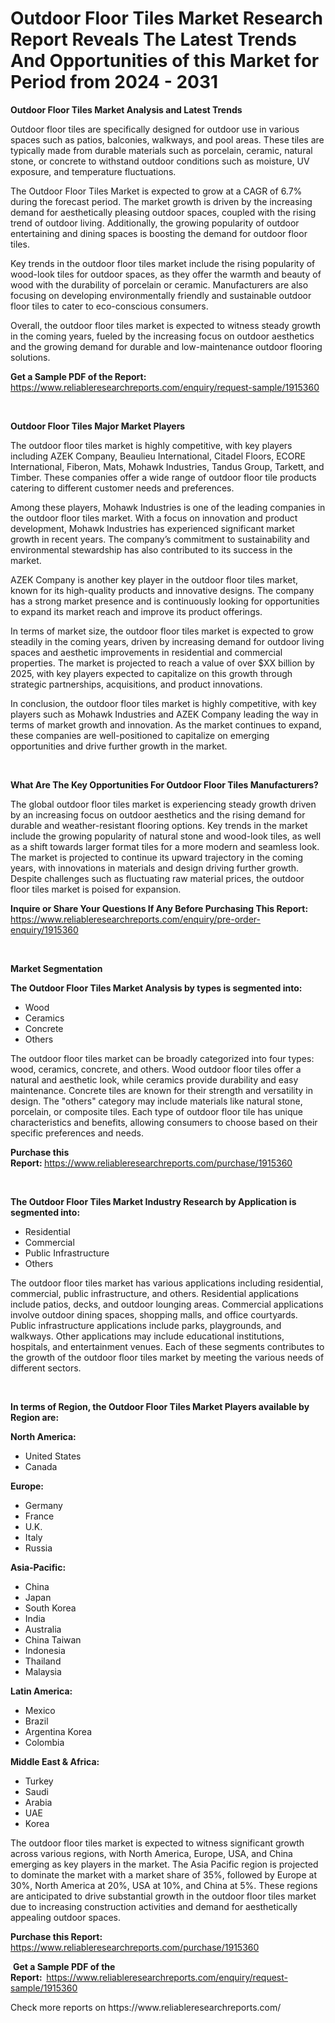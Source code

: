 <p><h1>Outdoor Floor Tiles Market Research Report Reveals The Latest Trends And Opportunities of this Market for Period from 2024 - 2031</h1></p><p><strong>Outdoor Floor Tiles Market Analysis and Latest Trends</strong></p>
<p><p>Outdoor floor tiles are specifically designed for outdoor use in various spaces such as patios, balconies, walkways, and pool areas. These tiles are typically made from durable materials such as porcelain, ceramic, natural stone, or concrete to withstand outdoor conditions such as moisture, UV exposure, and temperature fluctuations.</p><p>The Outdoor Floor Tiles Market is expected to grow at a CAGR of 6.7% during the forecast period. The market growth is driven by the increasing demand for aesthetically pleasing outdoor spaces, coupled with the rising trend of outdoor living. Additionally, the growing popularity of outdoor entertaining and dining spaces is boosting the demand for outdoor floor tiles.</p><p>Key trends in the outdoor floor tiles market include the rising popularity of wood-look tiles for outdoor spaces, as they offer the warmth and beauty of wood with the durability of porcelain or ceramic. Manufacturers are also focusing on developing environmentally friendly and sustainable outdoor floor tiles to cater to eco-conscious consumers.</p><p>Overall, the outdoor floor tiles market is expected to witness steady growth in the coming years, fueled by the increasing focus on outdoor aesthetics and the growing demand for durable and low-maintenance outdoor flooring solutions.</p></p>
<p><strong>Get a Sample PDF of the Report:&nbsp;</strong> <a href="https://www.reliableresearchreports.com/enquiry/request-sample/1915360">https://www.reliableresearchreports.com/enquiry/request-sample/1915360</a></p>
<p>&nbsp;</p>
<p><strong>Outdoor Floor Tiles Major Market Players</strong></p>
<p><p>The outdoor floor tiles market is highly competitive, with key players including AZEK Company, Beaulieu International, Citadel Floors, ECORE International, Fiberon, Mats, Mohawk Industries, Tandus Group, Tarkett, and Timber. These companies offer a wide range of outdoor floor tile products catering to different customer needs and preferences.</p><p>Among these players, Mohawk Industries is one of the leading companies in the outdoor floor tiles market. With a focus on innovation and product development, Mohawk Industries has experienced significant market growth in recent years. The company’s commitment to sustainability and environmental stewardship has also contributed to its success in the market.</p><p>AZEK Company is another key player in the outdoor floor tiles market, known for its high-quality products and innovative designs. The company has a strong market presence and is continuously looking for opportunities to expand its market reach and improve its product offerings.</p><p>In terms of market size, the outdoor floor tiles market is expected to grow steadily in the coming years, driven by increasing demand for outdoor living spaces and aesthetic improvements in residential and commercial properties. The market is projected to reach a value of over $XX billion by 2025, with key players expected to capitalize on this growth through strategic partnerships, acquisitions, and product innovations.</p><p>In conclusion, the outdoor floor tiles market is highly competitive, with key players such as Mohawk Industries and AZEK Company leading the way in terms of market growth and innovation. As the market continues to expand, these companies are well-positioned to capitalize on emerging opportunities and drive further growth in the market.</p></p>
<p>&nbsp;</p>
<p><strong>What Are The Key Opportunities For Outdoor Floor Tiles Manufacturers?</strong></p>
<p><p>The global outdoor floor tiles market is experiencing steady growth driven by an increasing focus on outdoor aesthetics and the rising demand for durable and weather-resistant flooring options. Key trends in the market include the growing popularity of natural stone and wood-look tiles, as well as a shift towards larger format tiles for a more modern and seamless look. The market is projected to continue its upward trajectory in the coming years, with innovations in materials and design driving further growth. Despite challenges such as fluctuating raw material prices, the outdoor floor tiles market is poised for expansion.</p></p>
<p><strong>Inquire or Share Your Questions If Any Before Purchasing This Report:</strong> <a href="https://www.reliableresearchreports.com/enquiry/pre-order-enquiry/1915360">https://www.reliableresearchreports.com/enquiry/pre-order-enquiry/1915360</a></p>
<p>&nbsp;</p>
<p><strong>Market Segmentation</strong></p>
<p><strong>The Outdoor Floor Tiles Market Analysis by types is segmented into:</strong></p>
<p><ul><li>Wood</li><li>Ceramics</li><li>Concrete</li><li>Others</li></ul></p>
<p><p>The outdoor floor tiles market can be broadly categorized into four types: wood, ceramics, concrete, and others. Wood outdoor floor tiles offer a natural and aesthetic look, while ceramics provide durability and easy maintenance. Concrete tiles are known for their strength and versatility in design. The "others" category may include materials like natural stone, porcelain, or composite tiles. Each type of outdoor floor tile has unique characteristics and benefits, allowing consumers to choose based on their specific preferences and needs.</p></p>
<p><strong>Purchase this Report:&nbsp;</strong><a href="https://www.reliableresearchreports.com/purchase/1915360">https://www.reliableresearchreports.com/purchase/1915360</a></p>
<p>&nbsp;</p>
<p><strong>The Outdoor Floor Tiles Market Industry Research by Application is segmented into:</strong></p>
<p><ul><li>Residential</li><li>Commercial</li><li>Public Infrastructure</li><li>Others</li></ul></p>
<p><p>The outdoor floor tiles market has various applications including residential, commercial, public infrastructure, and others. Residential applications include patios, decks, and outdoor lounging areas. Commercial applications involve outdoor dining spaces, shopping malls, and office courtyards. Public infrastructure applications include parks, playgrounds, and walkways. Other applications may include educational institutions, hospitals, and entertainment venues. Each of these segments contributes to the growth of the outdoor floor tiles market by meeting the various needs of different sectors.</p></p>
<p>&nbsp;</p>
<p><strong>In terms of Region, the Outdoor Floor Tiles Market Players available by Region are:</strong></p>
<p>
    <p> <strong> North America: </strong>
        <ul>
            <li>United States</li>
            <li>Canada</li>
        </ul>
        </p> 
    <p> <strong> Europe: </strong>
        <ul>
            <li>Germany</li>
            <li>France</li>
            <li>U.K.</li>
            <li>Italy</li>
            <li>Russia</li>
        </ul>
        </p> 
    <p> <strong> Asia-Pacific: </strong>
        <ul>
            <li>China</li>
            <li>Japan</li>
            <li>South Korea</li>
            <li>India</li>
            <li>Australia</li>
            <li>China Taiwan</li>
            <li>Indonesia</li>
            <li>Thailand</li>
            <li>Malaysia</li>
        </ul>
        </p> 
    <p> <strong> Latin America: </strong>
        <ul>
            <li>Mexico</li>
            <li>Brazil</li>
            <li>Argentina Korea</li>
            <li>Colombia</li>
        </ul>
        </p> 
    <p> <strong> Middle East & Africa: </strong>
        <ul>
            <li>Turkey</li>
            <li>Saudi</li>
            <li>Arabia</li>
            <li>UAE</li>
            <li>Korea</li>
        </ul>
    </p>
    </p>
<p><p>The outdoor floor tiles market is expected to witness significant growth across various regions, with North America, Europe, USA, and China emerging as key players in the market. The Asia Pacific region is projected to dominate the market with a market share of 35%, followed by Europe at 30%, North America at 20%, USA at 10%, and China at 5%. These regions are anticipated to drive substantial growth in the outdoor floor tiles market due to increasing construction activities and demand for aesthetically appealing outdoor spaces.</p></p>
<p><strong>Purchase this Report: </strong><a href="https://www.reliableresearchreports.com/purchase/1915360">https://www.reliableresearchreports.com/purchase/1915360</a></p>
<p>&nbsp;<strong>Get a Sample PDF of the Report:&nbsp;&nbsp;</strong><a href="https://www.reliableresearchreports.com/enquiry/request-sample/1915360">https://www.reliableresearchreports.com/enquiry/request-sample/1915360</a></p>
<p><strong></strong></p>
<p>Check more reports on https://www.reliableresearchreports.com/</p>